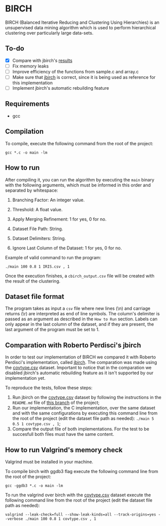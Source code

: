 # BIRCH

BIRCH (Balanced Iterative Reducing and Clustering Using Hierarchies) is an unsupervised data mining algorithm which is used to perform hierarchical clustering over particularly large data-sets.

## To-do
- [x] Compare with jbirch's [results](https://github.com/douglas444/jbirch/tree/reference-results)
- [ ] Fix memory leaks
- [ ] Improve efficiency of the functions from sample.c and array.c
- [ ] Make sure that [jbirch](https://github.com/perdisci/jbirch) is correct, since it is being used as reference for this implementation
- [ ] Implement jbirch's automatic rebuilding feature

## Requirements
* gcc

## Compilation

To compile, execute the following command from the root of the project:

```
gcc *.c -o main -lm
```

## How to run

After compiling it, you can run the algorithm by executing the `main` binary with the following arguments, which must be informed in this order and separated by whitespace:

1. Branching Factor: An integer value.

2. Threshold: A float value.

3. Apply Merging Refinement: 1 for yes, 0 for no.

4. Dataset File Path: String.

5. Dataset Delimiters: String.

6. Ignore Last Column of the Dataset: 1 for yes, 0 for no.

Example of valid command to run the program:

```
./main 100 0.8 1 IRIS.csv , 1
```
Once the execution finishes, a `cbirch_output.csv` file will be created with the result of the clustering.

## Dataset file format

The program takes as input a `csv` file where new lines (\n) and carriage returns (\r) are interpreted as end of line symbols. The column's delimiter is passed as an argument as described in the `How to Run` section.
Labels can only appear in the last column of the dataset, and if they are present, the last argument of the program must be set to 1.

## Comparation with Roberto Perdisci's jbirch

In order to test our implementation of BIRCH we compared it with Roberto Perdisci's implementation, called [jbirch](https://github.com/perdisci/jbirch). The comparation was made using the [covtype.csv](https://github.com/douglas444/arm-stream-framework/blob/main/arm-stream-exp/src/main/resources/covtype.csv) dataset. Important to notice that in the comparation we disabled jbirch's automatic rebuilding feature as it isn't supported by our implementation yet.

To reproduce the tests, follow these steps:
1. Run jbirch on the [covtype.csv](https://github.com/douglas444/arm-stream-framework/blob/main/arm-stream-exp/src/main/resources/covtype.csv) dataset by following the instructions in the `README.md` file of [this branch](https://github.com/douglas444/jbirch/tree/reference-results) of the project;
2. Run our implementation, the C implementation, over the same dataset and with the same configurations by executing this command line from the root of the project (edit the dataset file path as needed): `./main 5 0.5 1 covtype.csv , 1`;
3. Compare the output file of both implementations. For the test to be succesfull both files must have the same content.

## How to run Valgrind's memory check

Valgrind must be installed in your machine.

To compile birch with ggdb3 flag execute the following command line from the root of the project:
```
gcc -ggdb3 *.c -o main -lm
```
To run the valgrind over birch with the [covtype.csv](https://github.com/douglas444/arm-stream-framework/blob/main/arm-stream-exp/src/main/resources/covtype.csv) dataset execute the following command line from the root of the project (edit the dataset file path as needed):
```
valgrind --leak-check=full --show-leak-kinds=all --track-origins=yes --verbose ./main 100 0.8 1 covtype.csv , 1
```
